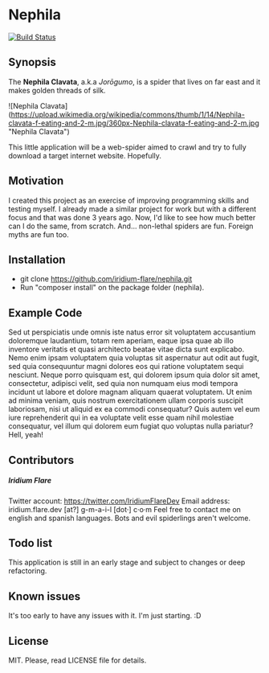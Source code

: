 # Nephila

[![Build Status](https://travis-ci.org/iridium-flare/nephila.png?branch=master)](http://travis-ci.org/iridium-flare/nephila)


## Synopsis
The **Nephila Clavata**, a.k.a *Jorōgumo*, is a spider that lives on 
far east and it makes golden threads of silk.

![Nephila Clavata] (https://upload.wikimedia.org/wikipedia/commons/thumb/1/14/Nephila-clavata-f-eating-and-2-m.jpg/360px-Nephila-clavata-f-eating-and-2-m.jpg "Nephila Clavata")

This little application will be a web-spider aimed to crawl and 
try to fully download a target internet website. Hopefully.


## Motivation
I created this project as an exercise of improving programming skills
and testing myself.
I already made a similar project for work but with a different focus 
and that was done 3 years ago. Now, I'd like to see how much better 
can I do the same, from scratch.
And... non-lethal spiders are fun. Foreign myths are fun too.


## Installation
- git clone https://github.com/iridium-flare/nephila.git
- Run "composer install" on the package folder (nephila).


## Example Code
Sed ut perspiciatis unde omnis iste natus error sit voluptatem 
accusantium doloremque laudantium, totam rem aperiam, eaque ipsa 
quae ab illo inventore veritatis et quasi architecto beatae vitae 
dicta sunt explicabo. 
Nemo enim ipsam voluptatem quia voluptas sit aspernatur aut odit aut 
fugit, sed quia consequuntur magni dolores eos qui ratione voluptatem 
sequi nesciunt. 
Neque porro quisquam est, qui dolorem ipsum quia dolor sit amet, 
consectetur, adipisci velit, sed quia non numquam eius modi tempora 
incidunt ut labore et dolore magnam aliquam quaerat voluptatem. 
Ut enim ad minima veniam, quis nostrum exercitationem ullam corporis 
suscipit laboriosam, nisi ut 
aliquid ex ea commodi consequatur? Quis autem vel eum iure reprehenderit 
qui in ea voluptate velit esse quam nihil molestiae consequatur, 
vel illum qui dolorem eum fugiat quo voluptas nulla pariatur?
Hell, yeah!


## Contributors
##### Iridium Flare
Twitter account: https://twitter.com/IridiumFlareDev
Email address: iridium.flare.dev [at?] g-m-a-i-l [dot·] c·o·m
Feel free to contact me on english and spanish languages.
Bots and evil spiderlings aren't welcome.


## Todo list
This application is still in an early stage and subject to changes 
or deep refactoring.


## Known issues
It's too early to have any issues with it. I'm just starting. :D


## License
MIT. Please, read LICENSE file for details.


